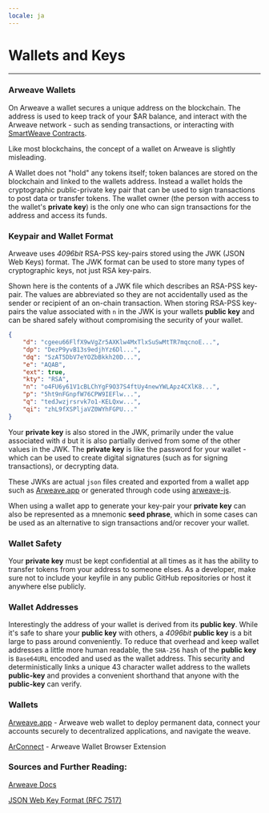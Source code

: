 ```yaml
---
locale: ja
---
```

# Wallets and Keys

---

### Arweave Wallets

On Arweave a wallet secures a unique address on the blockchain. The address is used to keep track of your $AR balance, and interact with the Arweave
network - such as sending transactions, or interacting with [SmartWeave Contracts](../guides/smartweave/warp/intro.md).

Like most blockchains, the concept of a wallet on Arweave is slightly misleading. 

A Wallet does not "hold" any tokens itself; token balances are stored on the blockchain and linked to the wallets address. Instead a wallet holds the cryptographic public-private key pair that can be used to sign transactions to post data or transfer tokens. The wallet 
owner (the person with access to the wallet's **private key**) is the only one who can sign transactions for the address and access its funds. 

### Keypair and Wallet Format

Arweave uses *4096bit* RSA-PSS key-pairs stored using the JWK (JSON Web Keys) format. The JWK format can be used to store many types of cryptographic keys, not just RSA key-pairs. 

Shown here is the contents of a JWK file which describes an RSA-PSS key-pair. The values are abbreviated so they are not accidentally used as the sender or recipient of an on-chain transaction. When storing RSA-PSS key-pairs the value associated with `n` in the JWK is your wallets **public key** and can be shared safely without compromising the security of your wallet.

```json
{
	"d": "cgeeu66FlfX9wVgZr5AXKlw4MxTlxSuSwMtTR7mqcnoE...",
	"dp": "DezP9yvB13s9edjhYz6Dl...",
	"dq": "SzAT5DbV7eYOZbBkkh20D...",
	"e": "AQAB",
	"ext": true,
	"kty": "RSA",
	"n": "o4FU6y61V1cBLChYgF9O37S4ftUy4newYWLApz4CXlK8...",
	"p": "5ht9nFGnpfW76CPW9IEFlw...",
	"q": "tedJwzjrsrvk7o1-KELQxw...",
	"qi": "zhL9fXSPljaVZ0WYhFGPU..."
}
```

Your **private key** is also stored in the JWK, primarily under the value associated with `d` but it is also partially derived from some of the other values in the JWK. The **private key** is like the password for your wallet - which can be used to create digital signatures (such as for signing transactions), or decrypting data. 

These JWKs are actual `json` files created and exported from a wallet app such as [Arweave.app](https://arweave.app) or generated through code using [arweave-js](https://github.com/ArweaveTeam/arweave-js).

When using a wallet app to generate your key-pair your **private key** can also be represented as a mnemonic **seed phrase**, which in some cases can be used as an alternative to sign transactions and/or recover your wallet.


### Wallet Safety

Your **private key** must be kept confidential at all times as it has the ability to transfer tokens from your address to someone elses. As a developer,
make sure not to include your keyfile in any public GitHub repositories or host it anywhere else publicly.

### Wallet Addresses
Interestingly the address of your wallet is derived from its **public key**. While it's safe to share your **public key** with others, a *4096bit* **public key** is a bit large to pass around conveniently. To reduce that overhead and keep wallet addresses a little more human readable, the `SHA-256` hash of the **public key** is `Base64URL` encoded and used as the wallet address. This security and deterministically links a unique 43 character wallet address to the wallets **public-key** and provides a convenient shorthand that anyone with the **public-key** can verify.

### Wallets
[Arweave.app](https://arweave.app/welcome) - Arweave web wallet to deploy permanent data, connect your accounts securely to decentralized applications, and navigate the weave.

[ArConnect](https://www.arconnect.io/) - Arweave Wallet Browser Extension

### Sources and Further Reading:
[Arweave Docs](https://docs.arweave.org/developers/server/http-api#key-format)

[JSON Web Key Format (RFC 7517)](https://www.rfc-editor.org/rfc/rfc7517)
